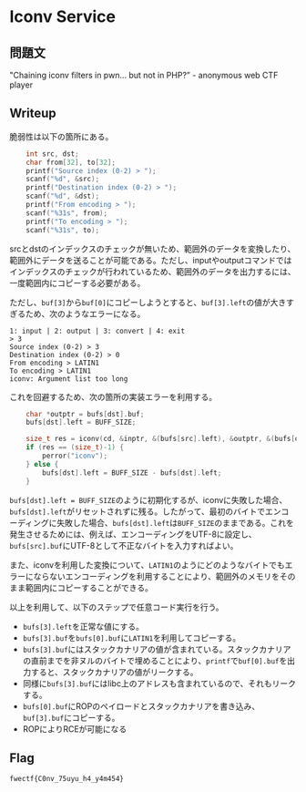 # Iconv Service

## 問題文

"Chaining iconv filters in pwn… but not in PHP?” - anonymous web CTF player

## Writeup


脆弱性は以下の箇所にある。

```c
    int src, dst;
    char from[32], to[32];
    printf("Source index (0-2) > ");
    scanf("%d", &src);
    printf("Destination index (0-2) > ");
    scanf("%d", &dst);
    printf("From encoding > ");
    scanf("%31s", from);
    printf("To encoding > ");
    scanf("%31s", to);
```

srcとdstのインデックスのチェックが無いため、範囲外のデータを変換したり、範囲外にデータを送ることが可能である。ただし、inputやoutputコマンドではインデックスのチェックが行われているため、範囲外のデータを出力するには、一度範囲内にコピーする必要がある。

ただし、`buf[3]`から`buf[0]`にコピーしようとすると、`buf[3].left`の値が大きすぎるため、次のようなエラーになる。

```
1: input | 2: output | 3: convert | 4: exit
> 3
Source index (0-2) > 3
Destination index (0-2) > 0
From encoding > LATIN1
To encoding > LATIN1
iconv: Argument list too long
```

これを回避するため、次の箇所の実装エラーを利用する。

```c
    char *outptr = bufs[dst].buf;
    bufs[dst].left = BUFF_SIZE;

    size_t res = iconv(cd, &inptr, &(bufs[src].left), &outptr, &(bufs[dst].left));
    if (res == (size_t)-1) {
        perror("iconv");
    } else {
        bufs[dst].left = BUFF_SIZE - bufs[dst].left;
    }
```

`bufs[dst].left = BUFF_SIZE`のように初期化するが、iconvに失敗した場合、`bufs[dst].left`がリセットされずに残る。したがって、最初のバイトでエンコーディングに失敗した場合、`bufs[dst].left`は`BUFF_SIZE`のままである。これを発生させるためには、例えば、エンコーディングをUTF-8に設定し、`bufs[src].buf`にUTF-8として不正なバイトを入力すればよい。

また、iconvを利用した変換について、`LATIN1`のようにどのようなバイトでもエラーにならないエンコーディングを利用することにより、範囲外のメモリをそのまま範囲内にコピーすることができる。

以上を利用して、以下のステップで任意コード実行を行う。
* `bufs[3].left`を正常な値にする。
* `bufs[3].buf`を`bufs[0].buf`に`LATIN1`を利用してコピーする。
* `bufs[3].buf`にはスタックカナリアの値が含まれている。スタックカナリアの直前までを非ヌルのバイトで埋めることにより、`printf`で`buf[0].buf`を出力すると、スタックカナリアの値がリークする。
* 同様に`bufs[3].buf`にはlibc上のアドレスも含まれているので、それもリークする。
* `bufs[0].buf`にROPのペイロードとスタックカナリアを書き込み、`buf[3].buf`にコピーする。
* ROPによりRCEが可能になる


## Flag

`fwectf{C0nv_75uyu_h4_y4m454}`


